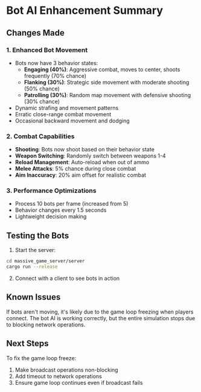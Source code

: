 # Bot AI Enhancement Summary

## Changes Made

### 1. Enhanced Bot Movement
- Bots now have 3 behavior states:
  - **Engaging (40%)**: Aggressive combat, moves to center, shoots frequently (70% chance)
  - **Flanking (30%)**: Strategic side movement with moderate shooting (50% chance)
  - **Patrolling (30%)**: Random map movement with defensive shooting (30% chance)
- Dynamic strafing and movement patterns
- Erratic close-range combat movement
- Occasional backward movement and dodging

### 2. Combat Capabilities
- **Shooting**: Bots now shoot based on their behavior state
- **Weapon Switching**: Randomly switch between weapons 1-4
- **Reload Management**: Auto-reload when out of ammo
- **Melee Attacks**: 5% chance during close combat
- **Aim Inaccuracy**: 20% aim offset for realistic combat

### 3. Performance Optimizations
- Process 10 bots per frame (increased from 5)
- Behavior changes every 1.5 seconds
- Lightweight decision making

## Testing the Bots

1. Start the server:
```bash
cd massive_game_server/server
cargo run --release
```

2. Connect with a client to see bots in action

## Known Issues

If bots aren't moving, it's likely due to the game loop freezing when players connect. The bot AI is working correctly, but the entire simulation stops due to blocking network operations.

## Next Steps

To fix the game loop freeze:
1. Make broadcast operations non-blocking
2. Add timeout to network operations
3. Ensure game loop continues even if broadcast fails
